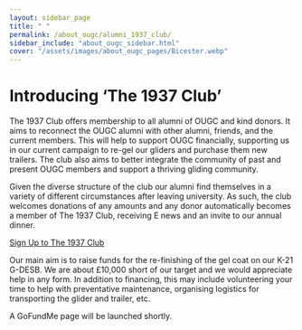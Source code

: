 ```yaml
---
layout: sidebar_page
title: " "
permalink: /about_ougc/alumni_1937_club/
sidebar_include: "about_ougc_sidebar.html"
cover: "/assets/images/about_ougc_pages/Bicester.webp"
---
```


# Introducing ‘The 1937 Club’
The 1937 Club offers membership to all alumni of OUGC and kind donors. It aims to reconnect the OUGC alumni with other alumni, friends, and the current members. This will help to support OUGC financially, supporting us in our current campaign to re-gel our gliders and purchase them new trailers. The club also aims to better integrate the community of past and present OUGC members and support a thriving gliding community.

Given the diverse structure of the club our alumni find themselves in a variety of different circumstances after leaving university. As such, the club welcomes donations of any amounts and any donor automatically becomes a member of The 1937 Club, receiving E news and an invite to our annual dinner. 

<div class="home-button-wrapper">
  <a href="https://docs.google.com/forms/d/e/1FAIpQLSfiX8qwFBxW6Q25WarfJinKM03eVTyeUc9dY6mM90PEjdrLqw/viewform?usp=dialog" class="big-button">Sign Up to The 1937 Club</a>
</div>

Our main aim is to raise funds for the re-finishing of the gel coat on our K-21 G-DESB. We are about £10,000 short of our target and we would appreciate help in any form. In addition to financing, this may include volunteering your time to help with preventative maintenance, organising logistics for transporting the glider and trailer, etc.

A GoFundMe page will be launched shortly.


